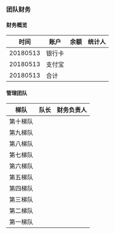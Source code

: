 ### 团队财务

#### 财务概览
|时间|账户|余额|统计人|
|---|---|---|---|
|20180513|银行卡|||
|20180513|支付宝|||
|20180513|合计|||

#### 管理团队
|梯队|队长|财务负责人|
|---|---|---|
|第十梯队|||
|第九梯队|||
|第八梯队|||
|第七梯队|||
|第六梯队|||
|第五梯队|||
|第四梯队|||
|第三梯队|||
|第二梯队|||
|第一梯队|||
